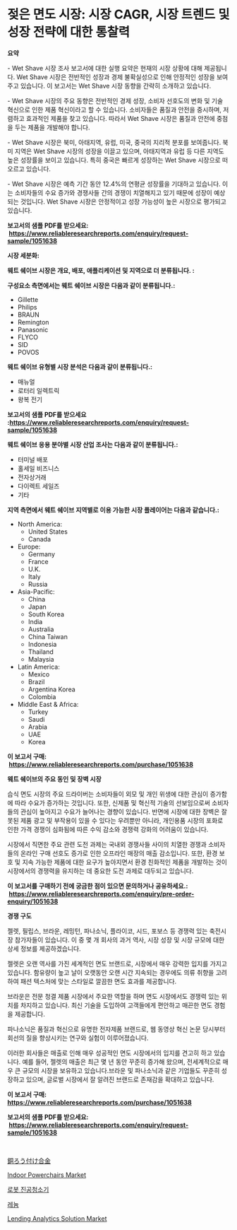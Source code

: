 <p><h1>젖은 면도 시장: 시장 CAGR, 시장 트렌드 및 성장 전략에 대한 통찰력</h1></p><p><strong>요약</strong></p>
<p><p>- Wet Shave 시장 조사 보고서에 대한 실행 요약은 현재의 시장 상황에 대해 제공됩니다. Wet Shave 시장은 전반적인 성장과 경제 불확실성으로 인해 안정적인 성장을 보여주고 있습니다. 이 보고서는 Wet Shave 시장 동향을 간략히 소개하고 있습니다.</p><p>- Wet Shave 시장의 주요 동향은 전반적인 경제 성장, 소비자 선호도의 변화 및 기술 혁신으로 인한 제품 혁신이라고 할 수 있습니다. 소비자들은 품질과 안전을 중시하며, 저렴하고 효과적인 제품을 찾고 있습니다. 따라서 Wet Shave 시장은 품질과 안전에 중점을 두는 제품을 개발해야 합니다.</p><p>- Wet Shave 시장은 북미, 아태지역, 유럽, 미국, 중국의 지리적 분포를 보여줍니다. 북미 지역은 Wet Shave 시장의 성장을 이끌고 있으며, 아태지역과 유럽 등 다른 지역도 높은 성장률을 보이고 있습니다. 특히 중국은 빠르게 성장하는 Wet Shave 시장으로 떠오르고 있습니다.</p><p>- Wet Shave 시장은 예측 기간 동안 12.4%의 연평균 성장률을 기대하고 있습니다. 이는 소비자들의 수요 증가와 경쟁사들 간의 경쟁이 치열해지고 있기 때문에 성장이 예상되는 것입니다. Wet Shave 시장은 안정적이고 성장 가능성이 높은 시장으로 평가되고 있습니다.</p></p>
<p><strong>보고서의 샘플 PDF를 받으세요: &nbsp;<a href="https://www.reliableresearchreports.com/enquiry/request-sample/1051638">https://www.reliableresearchreports.com/enquiry/request-sample/1051638</a></strong></p>
<p><strong>시장 세분화:</strong></p>
<p><strong> 웨트 쉐이브 시장은 개요, 배포, 애플리케이션 및 지역으로 더 분류됩니다. :</strong></p>
<p><strong>구성요소 측면에서는 웨트 쉐이브 시장은 다음과 같이 분류됩니다.:</strong></p>
<p><ul><li>Gillette</li><li>Philips</li><li>BRAUN</li><li>Remington</li><li>Panasonic</li><li>FLYCO</li><li>SID</li><li>POVOS</li></ul></p>
<p><strong> 웨트 쉐이브 유형별 시장 분석은 다음과 같이 분류됩니다.:</strong></p>
<p><ul><li>매뉴얼</li><li>로터리 일렉트릭</li><li>왕복 전기</li></ul></p>
<p><strong>보고서의 샘플 PDF를 받으세요 :<a href="https://www.reliableresearchreports.com/enquiry/request-sample/1051638">https://www.reliableresearchreports.com/enquiry/request-sample/1051638</a></strong></p>
<p><strong> 웨트 쉐이브 응용 분야별 시장 산업 조사는 다음과 같이 분류됩니다.:</strong></p>
<p><ul><li>터미널 배포</li><li>홀세일 비즈니스</li><li>전자상거래</li><li>다이렉트 세일즈</li><li>기타</li></ul></p>
<p><strong>지역 측면에서 웨트 쉐이브 지역별로 이용 가능한 시장 플레이어는 다음과 같습니다.:</strong></p>
<p><ul>
    <li>
        North America:
        <ul>
            <li>United States</li>
            <li>Canada</li>
        </ul>
    </li>
    <li>
        Europe:
        <ul>
            <li>Germany</li>
            <li>France</li>
            <li>U.K.</li>
            <li>Italy</li>
            <li>Russia</li>
        </ul>
    </li>
    <li>
        Asia-Pacific:
        <ul>
            <li>China</li>
            <li>Japan</li>
            <li>South Korea</li>
            <li>India</li>
            <li>Australia</li>
            <li>China Taiwan</li>
            <li>Indonesia</li>
            <li>Thailand</li>
            <li>Malaysia</li>
        </ul>
    </li>
    <li>
        Latin America:
        <ul>
            <li>Mexico</li>
            <li>Brazil</li>
            <li>Argentina Korea</li>
            <li>Colombia</li>
        </ul>
    </li>
    <li>
        Middle East & Africa:
        <ul>
            <li>Turkey</li>
            <li>Saudi</li>
            <li>Arabia</li>
            <li>UAE</li>
            <li>Korea</li>
        </ul>
    </li>
    </ul></p>
<p><strong>이 보고서 구매: &nbsp;<a href="https://www.reliableresearchreports.com/purchase/1051638">https://www.reliableresearchreports.com/purchase/1051638</a></strong></p>
<p><strong>웨트 쉐이브의 주요 동인 및 장벽 시장</strong></p>
<p><p>습식 면도 시장의 주요 드라이버는 소비자들이 외모 및 개인 위생에 대한 관심이 증가함에 따라 수요가 증가하는 것입니다. 또한, 신제품 및 혁신적 기술의 선보임으로써 소비자들의 관심이 높아지고 수요가 늘어나는 경향이 있습니다. 반면에 시장에 대한 장벽은 잘못된 제품 광고 및 부작용이 있을 수 있다는 우려뿐만 아니라, 개인용품 시장의 포화로 인한 가격 경쟁이 심화됨에 따른 수익 감소와 경쟁력 강화의 어려움이 있습니다.</p><p>시장에서 직면한 주요 관련 도전 과제는 국내외 경쟁사들 사이의 치열한 경쟁과 소비자들의 온라인 구매 선호도 증가로 인한 오프라인 매장의 매출 감소입니다. 또한, 환경 보호 및 지속 가능한 제품에 대한 요구가 높아지면서 환경 친화적인 제품을 개발하는 것이 시장에서의 경쟁력을 유지하는 데 중요한 도전 과제로 대두되고 있습니다.</p></p>
<p><strong>이 보고서를 구매하기 전에 궁금한 점이 있으면 문의하거나 공유하세요.: &nbsp;<a href="https://www.reliableresearchreports.com/enquiry/pre-order-enquiry/1051638">https://www.reliableresearchreports.com/enquiry/pre-order-enquiry/1051638</a></strong></p>
<p><strong>경쟁 구도</strong></p>
<p><p>젤렛, 필립스, 브라운, 레밍턴, 파나소닉, 플라이코, 시드, 포보스 등 경쟁력 있는 축전시장 참가자들이 있습니다. 이 중 몇 개 회사의 과거 역사, 시장 성장 및 시장 규모에 대한 상세 정보를 제공하겠습니다.</p><p>젤렛은 오랜 역사를 가진 세계적인 면도 브랜드로, 시장에서 매우 강력한 입지를 가지고 있습니다. 함유량이 높고 날이 오랫동안 오랜 시간 지속되는 경우에도 의류 취향을 고려하여 패션 텍스처에 맞는 스타일로 깔끔한 면도 효과를 제공합니다.</p><p>브라운은 전문 청결 제품 시장에서 주요한 역할을 하며 면도 시장에서도 경쟁력 있는 위치를 차지하고 있습니다. 최신 기술을 도입하여 고객들에게 편안하고 매끈한 면도 경험을 제공합니다.</p><p>파나소닉은 품질과 혁신으로 유명한 전자제품 브랜드로, 웹 동영상 혁신 논문 당시부터 회선의 질을 향상시키는 연구와 실험이 이루어졌습니다.</p><p>이러한 회사들은 매출로 인해 매우 성공적인 면도 시장에서의 입지를 견고히 하고 있습니다. 예를 들어, 젤렛의 매출은 최근 몇 년 동안 꾸준히 증가해 왔으며, 전세계적으로 매우 큰 규모의 시장을 보유하고 있습니다.브라운 및 파나소닉과 같은 기업들도 꾸준히 성장하고 있으며, 글로벌 시장에서 잘 알려진 브랜드로 존재감을 확대하고 있습니다.</p></p>
<p><strong>이 보고서 구매: &nbsp; <a href="https://www.reliableresearchreports.com/purchase/1051638">https://www.reliableresearchreports.com/purchase/1051638</a></strong></p>
<p><strong>보고서의 샘플 PDF를 받으세요: &nbsp;<a href="https://www.reliableresearchreports.com/enquiry/request-sample/1051638">https://www.reliableresearchreports.com/enquiry/request-sample/1051638</a></strong><strong></strong></p>
<p>&nbsp;</p>
<p><p><a href="https://medium.com/@royfoote921/%E9%8A%85%E3%82%8D%E3%81%86%E4%BB%98%E3%81%91%E5%90%88%E9%87%91%E5%B8%82%E5%A0%B4%E3%83%AC%E3%83%9D%E3%83%BC%E3%83%88%E3%81%AF-%E3%81%93%E3%81%AE%E5%B8%82%E5%A0%B4%E3%81%AE%E6%9C%80%E6%96%B0%E3%81%AE%E3%83%88%E3%83%AC%E3%83%B3%E3%83%89%E3%81%A8%E6%88%90%E9%95%B7%E6%A9%9F%E4%BC%9A%E3%82%92%E6%98%8E%E3%82%89%E3%81%8B%E3%81%AB%E3%81%97%E3%81%BE%E3%81%99-94219b668657">銅ろう付け合金</a></p><p><a href="https://issuu.com/reportprime-2/docs/indoor-powerchairs-market-size-2030.pptx">Indoor Powerchairs Market</a></p><p><a href="https://github.com/lzrvbyqzftro57/Market-Research-Report-List-1/blob/main/7997052164.md">로봇 진공청소기</a></p><p><a href="https://medium.com/@vlcostes/%EB%A0%88%EB%8A%84-%EC%8B%9C%EC%9E%A5-%EA%B2%BD%EC%9F%81-%EB%B6%84%EC%84%9D-%EC%8B%9C%EC%9E%A5-%EB%8F%99%ED%96%A5-%EB%B0%8F-2031%EB%85%84%EA%B9%8C%EC%A7%80%EC%9D%98-%EC%98%88%EC%B8%A1-007b9324bf5d">레늄</a></p><p><a href="https://issuu.com/reportprime-2/docs/lending-analytics-solution-market-size-2030.pptx">Lending Analytics Solution Market</a></p></p>